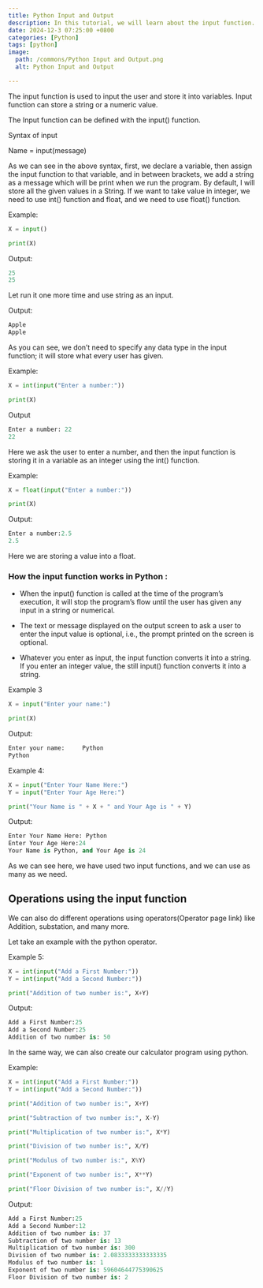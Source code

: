 ```yaml
---
title: Python Input and Output
description: In this tutorial, we will learn about the input function.
date: 2024-12-3 07:25:00 +0800
categories: [Python]
tags: [python]
image:
  path: /commons/Python Input and Output.png
  alt: Python Input and Output

---
```



The input function is used to input the user and store it into variables. Input function can store a string or a numeric value.

<script type="text/javascript">
	atOptions = {
		'key' : '98858c4e91885e00ea9926beee01c03e',
		'format' : 'iframe',
		'height' : 90,
		'width' : 728,
		'params' : {}
	};
</script>
<script type="text/javascript" src="//www.highperformanceformat.com/98858c4e91885e00ea9926beee01c03e/invoke.js"></script>
The Input function can be defined with the input() function.

<script type="text/javascript">
	atOptions = {
		'key' : '98858c4e91885e00ea9926beee01c03e',
		'format' : 'iframe',
		'height' : 90,
		'width' : 728,
		'params' : {}
	};
</script>
<script type="text/javascript" src="//www.highperformanceformat.com/98858c4e91885e00ea9926beee01c03e/invoke.js"></script>
Syntax of input  
   
Name = input(message)

As we can see in the above syntax, first, we declare a variable, then assign the input function to that variable, and in between brackets, we add a string as a message which will be print when we run the program. By default, I will store all the given values in a String. If we want to take value in integer, we need to use int() function and float, and we need to use float() function.

Example:

```python
X = input()

print(X)

```

<script type="text/javascript">
	atOptions = {
		'key' : '98858c4e91885e00ea9926beee01c03e',
		'format' : 'iframe',
		'height' : 90,
		'width' : 728,
		'params' : {}
	};
</script>
<script type="text/javascript" src="//www.highperformanceformat.com/98858c4e91885e00ea9926beee01c03e/invoke.js"></script>
Output:

```python
25
25 
```

Let run it one more time and use string as an input.

Output:

```python
Apple
Apple
```

As you can see, we don’t need to specify any data type in the input function; it will store what every user has given.

Example:

```python
X = int(input("Enter a number:"))

print(X)
```

Output

```python
Enter a number:	22
22
```

Here we ask the user to enter a number, and then the input function is storing it in a variable as an integer using the int() function.

Example:

```python
X = float(input("Enter a number:"))

print(X)
```

Output:

```python
Enter a number:2.5
2.5
```

Here we are storing a value into a float.

### How the input function works in Python : 

* When the input() function is called at the time of the program’s execution, it will stop the program’s flow until the user has given any input in a string or numerical.  
    
* The text or message displayed on the output screen to ask a user to enter the input value is optional, i.e., the prompt printed on the screen is optional.  
* Whatever you enter as input, the input function converts it into a string. If you enter an integer value, the still input() function converts it into a string.

Example 3 

```python
X = input("Enter your name:")

print(X)

```

Output:

```python
Enter your name:	 Python 
Python 
```

Example 4:

```python
X = input("Enter Your Name Here:")
Y = input("Enter Your Age Here:")

print("Your Name is " + X + " and Your Age is " + Y)
```

Output:

```python
Enter Your Name Here: Python
Enter Your Age Here:24
Your Name is Python, and Your Age is 24
```

As we can see here, we have used two input functions, and we can use as many as we need.

## 

## Operations using the input function

We can also do different operations using operators(Operator page link) like Addition, substation, and many more.

Let take an example with the python operator.

Example 5:

```python
X = int(input("Add a First Number:"))
Y = int(input("Add a Second Number:"))

print("Addition of two number is:", X+Y)
```

Output:

```python
Add a First Number:25
Add a Second Number:25
Addition of two number is: 50
```

In the same way, we can also create our calculator program using python.

Example:

```python
X = int(input("Add a First Number:"))
Y = int(input("Add a Second Number:"))

print("Addition of two number is:", X+Y)

print("Subtraction of two number is:", X-Y)

print("Multiplication of two number is:", X*Y)

print("Division of two number is:", X/Y)

print("Modulus of two number is:", X%Y)

print("Exponent of two number is:", X**Y)

print("Floor Division of two number is:", X//Y)
```

Output:

```python
Add a First Number:25
Add a Second Number:12
Addition of two number is: 37
Subtraction of two number is: 13
Multiplication of two number is: 300
Division of two number is: 2.0833333333333335
Modulus of two number is: 1
Exponent of two number is: 59604644775390625
Floor Division of two number is: 2

```


<script async src="https://pagead2.googlesyndication.com/pagead/js/adsbygoogle.js?client=ca-pub-4181667199679058"
     crossorigin="anonymous"></script>